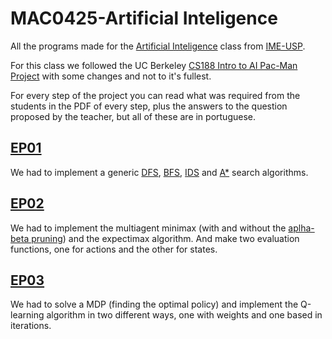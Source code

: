 # MAC0425-Artificial Inteligence
All the programs made for the [Artificial Inteligence](https://uspdigital.usp.br/jupiterweb/obterDisciplina?sgldis=MAC0425) class from [IME-USP](https://www.ime.usp.br/).

For this class we followed the UC Berkeley [CS188 Intro to AI Pac-Man Project](http://ai.berkeley.edu/project_overview.html) with some changes and not to it's fullest.

For every step of the project you can read what was required from the students in the PDF of every step, plus the answers to the question proposed by the teacher, but all of these are in portuguese.

## [EP01](http://ai.berkeley.edu/search.html)
We had to implement a generic [DFS](https://en.wikipedia.org/wiki/Depth-first_search), [BFS](https://en.wikipedia.org/wiki/Breadth-first_search), [IDS](https://en.wikipedia.org/wiki/Iterative_deepening_depth-first_search) and [A*](https://en.wikipedia.org/wiki/A*_search_algorithm) search algorithms.

## [EP02](http://ai.berkeley.edu/multiagent.html)
We had to implement the multiagent minimax (with and without the [aplha-beta pruning](https://en.wikipedia.org/wiki/Alpha%E2%80%93beta_pruning)) and the expectimax algorithm. And make two evaluation functions, one for actions and the other for states.      


## [EP03](http://ai.berkeley.edu/reinforcement.html)
We had to solve a MDP (finding the optimal policy) and implement the Q-learning algorithm in two different ways, one with weights and one based in iterations. 
